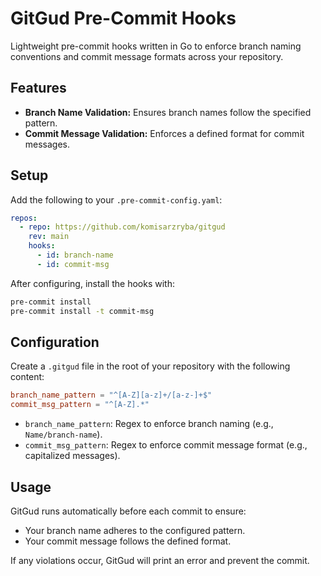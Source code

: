 # GitGud Pre-Commit Hooks

Lightweight pre-commit hooks written in Go to enforce branch naming conventions and commit message formats across your repository.

## Features

- **Branch Name Validation:** Ensures branch names follow the specified pattern.
- **Commit Message Validation:** Enforces a defined format for commit messages.

## Setup

Add the following to your `.pre-commit-config.yaml`:

```yaml
repos:
  - repo: https://github.com/komisarzryba/gitgud
    rev: main
    hooks:
      - id: branch-name
      - id: commit-msg
```

After configuring, install the hooks with:

```bash
pre-commit install
pre-commit install -t commit-msg
```

## Configuration

Create a `.gitgud` file in the root of your repository with the following content:

```toml
branch_name_pattern = "^[A-Z][a-z]+/[a-z-]+$"
commit_msg_pattern = "^[A-Z].*"
```

- `branch_name_pattern`: Regex to enforce branch naming (e.g., `Name/branch-name`).
- `commit_msg_pattern`: Regex to enforce commit message format (e.g., capitalized messages).

## Usage

GitGud runs automatically before each commit to ensure:

- Your branch name adheres to the configured pattern.
- Your commit message follows the defined format.

If any violations occur, GitGud will print an error and prevent the commit.
